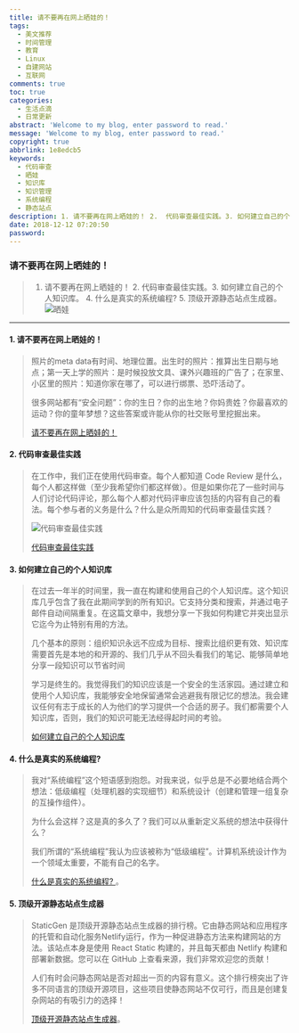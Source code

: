 ```yaml
---
title: 请不要再在网上晒娃的！
tags:
  - 美文推荐
  - 时间管理
  - 教育
  - Linux
  - 自建网站
  - 互联网
comments: true
toc: true
categories:
  - 生活点滴
  - 日常更新
abstract: 'Welcome to my blog, enter password to read.'
message: 'Welcome to my blog, enter password to read.'
copyright: true
abbrlink: 1e8edcb5
keywords:
  - 代码审查
  - 晒娃
  - 知识库
  - 知识管理
  - 系统编程
  - 静态站点
description: 1. 请不要再在网上晒娃的！ 2.  代码审查最佳实践。3. 如何建立自己的个人知识库。 4. 什么是真实的系统编程?  5. 顶级开源静态站点生成器。
date: 2018-12-12 07:20:50
password:
---
```

<script type="text/javascript" src="/js/src/bai.js"></script>

### 请不要再在网上晒娃的！
>  1. 请不要再在网上晒娃的！ 2.  代码审查最佳实践。3. 如何建立自己的个人知识库。 4. 什么是真实的系统编程?  5. 顶级开源静态站点生成器。
> ![晒娃](https://wx3.sinaimg.cn/large/006tNbRwgy1fy3ktw5n2yj30hs0a0dgf.jpg)

---
#### 1. 请不要再在网上晒娃的！
> 照片的meta data有时间、地理位置。出生时的照片：推算出生日期与地点；第一天上学的照片：是时候投放文具、课外兴趣班的广告了；在家里、小区里的照片：知道你家在哪了，可以进行绑票、恐吓活动了。
>
> 很多网站都有“安全问题”：你的生日？你的出生地？你妈贵姓？你最喜欢的运动？你的童年梦想？这些答案或许能从你的社交账号里挖掘出来。
>
> [请不要再在网上晒娃的！](https://thenextweb.com/lifehacks/2018/11/12/dont-post-your-kid-online/)

#### 2. 代码审查最佳实践
> 在工作中，我们正在使用代码审查。每个人都知道 Code Review 是什么，每个人都这样做（至少我希望你们都这样做）。但是如果你花了一些时间与人们讨论代码评论，那么每个人都对代码评审应该包括的内容有自己的看法。每个参与者的义务是什么？什么是众所周知的代码审查最佳实践？
>
> ![代码审查最佳实践](https://wx4.sinaimg.cn/large/006tNbRwgy1fy3kz8hsj2j30kk0760u9.jpg)
>
> [代码审查最佳实践](https://programmerfriend.com/index.php/2018/12/10/code-review-best-practices/)

#### 3. 如何建立自己的个人知识库
> 在过去一年半的时间里，我一直在构建和使用自己的个人知识库。这个知识库几乎包含了我在此期间学到的所有知识。它支持分类和搜索，并通过电子邮件自动间隔重复。在这篇文章中，我想分享一下我如何构建它并突出显示它迄今为止特别有用的方法。
>
> 几个基本的原则：组织知识永远不应成为目标、搜索比组织更有效、知识库需要首先是本地的和开源的、我们几乎从不回头看我们的笔记、能够简单地分享一段知识可以节省时间
>
> 学习是终生的。我觉得我们的知识应该是一个安全的生活家园。通过建立和使用个人知识库，我能够安全地保留通常会逃避我有限记忆的想法。我会建议任何有志于成长的人为他们的学习提供一个合适的房子。我们都需要个人知识库，否则，我们的知识可能无法经得起时间的考验。
>
> [如何建立自己的个人知识库](https://dnote.io/blog/how-i-built-personal-knowledge-base-for-myself/)

#### 4. 什么是真实的系统编程?
> 我对“系统编程”这个短语感到抱怨。对我来说，似乎总是不必要地结合两个想法：低级编程（处理机器的实现细节）和系统设计（创建和管理一组复杂的互操作组件）。
>
> 为什么会这样？这是真的多久了？我们可以从重新定义系统的想法中获得什么？
>
> 我们所谓的“系统编程”我认为应该被称为“低级编程”。计算机系统设计作为一个领域太重要，不能有自己的名字。
>
> [什么是真实的系统编程? ](http://willcrichton.net/notes/systems-programming/)。

#### 5. 顶级开源静态站点生成器
>  StaticGen 是顶级开源静态站点生成器的排行榜。它由静态网站和应用程序的托管和自动化服务Netlify运行，作为一种促进静态方法来构建网站的方法。该站点本身是使用 React Static 构建的，并且每天都由 Netlify 构建和部署新数据。您可以在 GitHub 上查看来源，我们非常欢迎您的贡献！
>
>  人们有时会问静态网站是否对超出一页的内容有意义。这个排行榜突出了许多不同语言的顶级开源项目，这些项目使静态网站不仅可行，而且是创建复杂网站的有吸引力的选择！
>
> [顶级开源静态站点生成器](https://www.staticgen.com/)。




